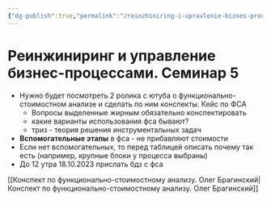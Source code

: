 ```yaml
---
{"dg-publish":true,"permalink":"/reinzhiniring-i-upravlenie-biznes-proczessami-seminar-5/"}
---
```


# Реинжиниринг и управление бизнес-процессами. Семинар 5

- Нужно будет посмотреть 2 ролика с ютуба о функционально-стоимостном анализе и сделать по ним конспекты. Кейс по ФСА
	- Вопросы выделенные жирным обязательно конспектировать
	- какие варианты использования фса бывают?
	- триз - теория решения инструментальных задач
- **Вспомогательные этапы** в фса - не прибавляют стоимости
- Если нет вспомогательных, то перед таблицей описать почему так есть (например, крупные блоки у процесса выбраны)
- До 12 утра 18.10.2023 прислать бдз с фса

[[Конспект по функционально-стоимостному анализу. Олег Брагинский\|Конспект по функционально-стоимостному анализу. Олег Брагинский]]
